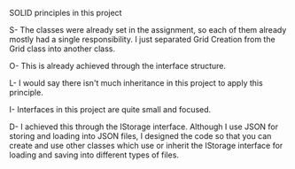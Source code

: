 SOLID principles in this project

S- The classes were already set in the assignment, so each of them already mostly had a single responsibility.
I just separated Grid Creation from the Grid class into another class.

O- This is already achieved through the interface structure.

L- I would say there isn't much inheritance in this project to apply this principle.

I- Interfaces in this project are quite small and focused.

D- I achieved this through the IStorage interface. Although I use JSON for storing and loading into JSON files,
I designed the code so that you can create and use other classes which use or inherit 
the IStorage interface for loading and saving into different types of files.
